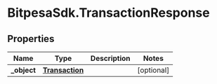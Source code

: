 # BitpesaSdk.TransactionResponse

## Properties
Name | Type | Description | Notes
------------ | ------------- | ------------- | -------------
**_object** | [**Transaction**](Transaction.md) |  | [optional] 


